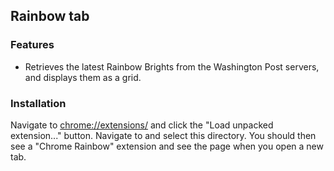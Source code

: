 ## Rainbow tab

### Features

* Retrieves the latest Rainbow Brights from the Washington Post servers, and displays them as a grid.

### Installation

Navigate to [chrome://extensions/](chrome://extensions/) and click the "Load 
unpacked extension..." button. Navigate to and select this directory. You 
should then see a "Chrome Rainbow" extension and see the page when
you open a new tab.
